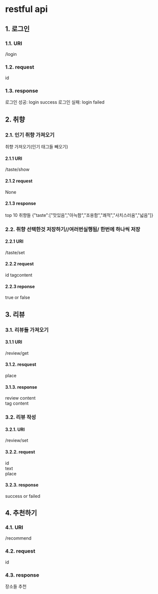 # restful api
## 1. 로그인
### 1.1. URI
/login
### 1.2. request
id
### 1.3. response
로그인 성공: login success
로그인 실패: login failed
## 2. 취향
### 2.1. 인기 취향 가져오기
취향 가져오기(인기 태그들 빼오기)
#### 2.1.1 URI
/taste/show
#### 2.1.2 request
None
#### 2.1.3 response
top 10 취향들 {"taste":["맛있음","아늑함","조용함","쾌적","사치스러움","넓음"]}
### 2.2. 취향 선택한것 저장하기//여러번실행됨/ 한번에 하나씩 저장
#### 2.2.1 URI
/taste/set
#### 2.2.2 request
id
tagcontent
#### 2.2.3 reponse
true or false

## 3. 리뷰
### 3.1. 리뷰들 가져오기
#### 3.1.1 URI
/review/get
#### 3.1.2. resquest
place
#### 3.1.3. response
review content  
tag content
### 3.2. 리뷰 작성
#### 3.2.1. URI
/review/set
#### 3.2.2. request
id  
text  
place
#### 3.2.3. response
success or failed
## 4. 추천하기
### 4.1. URI
/recommend
### 4.2. request
id  
### 4.3. response
장소들 추천
